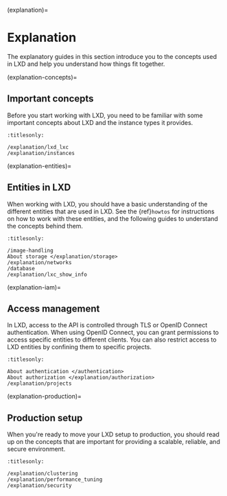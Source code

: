 (explanation)=
# Explanation

The explanatory guides in this section introduce you to the concepts used in LXD and help you understand how things fit together.

(explanation-concepts)=
## Important concepts

Before you start working with LXD, you need to be familiar with some important concepts about LXD and the instance types it provides.

```{toctree}
:titlesonly:

/explanation/lxd_lxc
/explanation/instances
```

(explanation-entities)=
## Entities in LXD

When working with LXD, you should have a basic understanding of the different entities that are used in LXD.
See the {ref}`howtos` for instructions on how to work with these entities, and the following guides to understand the concepts behind them.

```{toctree}
:titlesonly:

/image-handling
About storage </explanation/storage>
/explanation/networks
/database
/explanation/lxc_show_info
```

(explanation-iam)=
## Access management

In LXD, access to the API is controlled through TLS or OpenID Connect authentication.
When using OpenID Connect, you can grant permissions to access specific entities to different clients.
You can also restrict access to LXD entities by confining them to specific projects.

```{toctree}
:titlesonly:

About authentication </authentication>
About authorization </explanation/authorization>
/explanation/projects
```

(explanation-production)=
## Production setup

When you're ready to move your LXD setup to production, you should read up on the concepts that are important for providing a scalable, reliable, and secure environment.

```{toctree}
:titlesonly:

/explanation/clustering
/explanation/performance_tuning
/explanation/security
```
